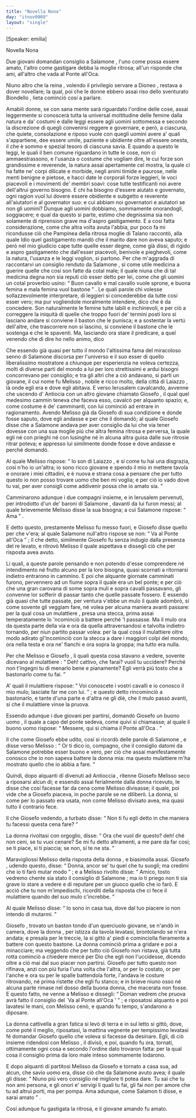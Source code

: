 ```yaml
---
title: "Novella Nona"
day: "itnov0909"
layout: "single"
---
```

<html>
 <head>
 </head>
 <body>
  <div id="nov0909" type="novella" who="emilia">
   <p>
    [Speaker: emilia]
   </p>
   <head>
    Novella Nona
   </head>
   <argument>
    <p>
     <milestone id="p09090001"/>
     Due giovani domandan consiglio a
     <name persref="salomone" type="person">
      Salamone
     </name>
     , l'uno come possa essere amato, l'altro come gastigare debba la moglie ritrosa; all'un risponde che ami, all'altro che vada al
     <name placeref="ponteoca" type="place">
      Ponte all'Oca.
     </name>
    </p>
   </argument>
   <div3 type="commentary" who="author">
    <p>
     <milestone id="p09090002"/>
     Niuno altro che
     <name persref="emilia" type="person">
      la reina
     </name>
     , volendo il privilegio servare a
     <name persref="dioneo" type="person">
      Dioneo
     </name>
     , restava a dover novellare; la qual, poi che le donne ebbero assai riso dello sventurato
     <name persref="biondello" type="person">
      Biondello
     </name>
     , lieta cominci&ograve; cos&iacute; a parlare.
    </p>
   </div3>
   <div3 type="commentary" who="emilia">
    <p>
     <milestone id="p09090003"/>
     Amabili donne, se con sana mente sar&agrave; riguardato l'ordine delle cose, assai leggermente si conoscer&agrave; tutta la universal moltitudine delle femine dalla natura e da' costumi e dalle leggi essere agli uomini sottomessa e secondo la discrezione di quegli convenirsi reggere e governare, e per&ograve;, a ciascuna, che quiete, consolazione e riposo vuole con quegli uomini avere a' quali s'appartiene, dee essere umile, paziente e ubidiente oltre all'essere onesta, il che &egrave; sommo e spezial tesoro di ciascuna savia.
     <milestone id="p09090004"/>
     E quando a questo le leggi, le quali il ben comune riguardano in tutte le cose, non ci ammaestrassono, e l'usanza o costume che vogliam dire, le cui forze son grandissime e reverende, la natura assai apertamente cel mostra, la quale ci ha fatte ne' corpi dilicate e morbide, negli animi timide e paurose, nelle menti benigne e pietose, e hacci date le corporali forze leggieri, le voci piacevoli e i movimenti de' membri soavi: cose tutte testificanti noi avere dell'altrui governo bisogno.
     <milestone id="p09090005"/>
     E chi ha bisogno d'essere aiutato e governato, ogni ragion vuol lui dovere essere obidiente e subgetto e reverente all'aiutatori e al governator suo: e cui abbiam noi governatori e aiutatori se non gli uomini? Dunque agli uomini dobbiamo, sommamente onorandogli, soggiacere; e qual da questo si parte, estimo che degnissima sia non solamente di riprension grave ma d'aspro gastigamento.
     <milestone id="p09090006"/>
     E a cos&iacute; fatta considerazione, come che altra volta avuta l'abbia, pur poco fa mi ricondusse ci&ograve; che
     <name persref="pampinea" type="person">
      Pampinea
     </name>
     della ritrosa moglie di
     <name persref="talano" type="person">
      Talano
     </name>
     raccont&ograve;, alla quale Idio quel gastigamento mand&ograve; che il marito dare non aveva saputo; e per&ograve; nel mio giudicio cape tutte quelle esser degne, come gi&agrave; dissi, di rigido e aspro gastigamento che dall'esser piacevoli, benivole e pieghevoli, come la natura, l'usanza e le leggi voglion, si partono.
     <milestone id="p09090007"/>
     Per che m'aggrada di raccontarvi un consiglio renduto da
     <name persref="salomone" type="person">
      Salamone
     </name>
     , s&iacute; come utile medicina a guerire quelle che cos&iacute; son fatte da cotal male; il quale niuna che di tal medicina degna non sia reputi ci&ograve; esser detto per lei, come che gli uomini un cotal proverbio usino:
     <q direct="unspecified" type="proverb">
      Buon cavallo e mal cavallo vuole sprone, e buona femina e mala femina vuol bastone
     </q>
     .
     <milestone id="p09090008"/>
     Le quali parole chi volesse sollazzevolmente interpretare, di leggieri si concederebbe da tutte cos&iacute; esser vero; ma pur vogliendole moralmente intendere, dico che &egrave; da concedere.
     <milestone id="p09090009"/>
     Son naturalmente le femine tutte labili e inchinevoli, e per ci&ograve; a correggere la iniquit&agrave; di quelle che troppo fuori de' termini posti loro si lasciano andare si conviene il baston che le punisca; e a sostentar la vert&uacute; dell'altre, che trascorrere non si lascino, si conviene il bastone che le sostenga e che le spaventi. Ma, lasciando ora stare il predicare, a quel venendo che di dire ho nello animo, dico
    </p>
   </div3>
   <p>
    <milestone id="p09090010"/>
    Che essendo gi&agrave; quasi per tutto il mondo l'altissima fama del miracoloso senno di
    <name persref="salomone" type="person">
     Salamone
    </name>
    discorsa per l'universo e il suo esser di quello liberalissimo mostratore a chiunque per esperienzia ne voleva certezza, molti di diverse parti del mondo a lui per loro strettissimi e ardui bisogni concorrevano per consiglio; e tra gli altri che a ci&ograve; andavano, si part&iacute; un giovane, il cui nome fu
    <name persref="melisso" type="person">
     Melisso
    </name>
    , nobile e ricco molto, della citt&agrave; di
    <name placeref="laiazzo" type="place">
     Laiazzo
    </name>
    , l&agrave; onde egli era e dove egli abitava.
    <milestone id="p09090011"/>
    E verso
    <name placeref="gerusalemme" type="place">
     Ierusalem
    </name>
    cavalcando, avvenne che uscendo d'
    <name placeref="antiochia" type="place">
     Antiocia
    </name>
    con un altro giovane chiamato
    <name persref="giosefo" type="person">
     Giosefo
    </name>
    , il qual quel medesimo cammin teneva che faceva esso, cavalc&ograve; per alquanto spazio; e, come costume &egrave; de' camminanti, con lui cominci&ograve; ad entrare in ragionamento.
    <milestone id="p09090012"/>
    Avendo
    <name persref="melisso" type="person">
     Melisso
    </name>
    gi&agrave; da
    <name persref="giosefo" type="person">
     Giosefo
    </name>
    di sua condizione e donde fosse saputo, dove egli andasse e per che il domand&ograve;; al quale
    <name persref="giosefo" type="person">
     Giosefo
    </name>
    disse che a
    <name persref="salomone" type="person">
     Salamone
    </name>
    andava per aver consiglio da lui che via tener dovesse con una sua moglie pi&uacute; che altra femina ritrosa e perversa, la quale egli n&eacute; con prieghi n&eacute; con lusinghe n&eacute; in alcuna altra guisa dalle sue ritrosie ritrar poteva; e appresso lui similmente donde fosse e dove andasse e perch&eacute; domand&ograve;.
   </p>
   <p>
    <milestone id="p09090013"/>
    Al quale
    <name persref="melisso" type="person">
     Melisso
    </name>
    rispose:
    <q direct="unspecified" who="melisso">
     Io son di
     <name placeref="laiazzo" type="place">
      Laiazzo
     </name>
     , e s&iacute; come tu hai una disgrazia, cos&iacute; n'ho io un'altra; io sono ricco giovane e spendo il mio in mettere tavola e onorare i miei cittadini, e &egrave; nuova e strana cosa a pensare che per tutto questo io non posso trovare uomo che ben mi voglia; e per ci&ograve; io vado dove tu vai, per aver consigli come addivenir possa che io amato sia.
    </q>
   </p>
   <p>
    <milestone id="p09090014"/>
    Camminarono adunque i due compagni insieme, e in
    <name placeref="gerusalemme" type="place">
     Ierusalem
    </name>
    pervenuti, per introdotto d'un de' baroni di
    <name persref="salomone" type="person">
     Salamone
    </name>
    , davanti da lui furon messi; al quale brievemente
    <name persref="melisso" type="person">
     Melisso
    </name>
    disse la sua bisogna; a cui
    <name persref="salomone" type="person">
     Salamone
    </name>
    rispose:
    <q direct="unspecified" who="salomone">
     Ama
    </q>
    .
   </p>
   <p>
    <milestone id="p09090015"/>
    E detto questo, prestamente
    <name persref="melisso" type="person">
     Melisso
    </name>
    fu messo fuori, e
    <name persref="giosefo" type="person">
     Giosefo
    </name>
    disse quello per che v'era; al quale
    <name persref="salomone" type="person">
     Salamone
    </name>
    null'altro rispose se non:
    <q direct="unspecified" who="salomone">
     Va al
     <name placeref="ponteoca" type="place">
      Ponte all'Oca
     </name>
    </q>
    ; il che detto, similmente
    <name persref="giosefo" type="person">
     Giosefo
    </name>
    fu senza indugio dalla presenza del re levato, e ritrov&ograve;
    <name persref="melisso" type="person">
     Melisso
    </name>
    il quale aspettava e dissegli ci&ograve; che per risposta avea avuto.
   </p>
   <p>
    <milestone id="p09090016"/>
    Li quali, a queste parole pensando e non potendo d'esse comprendere n&eacute; intendimento n&eacute; frutto alcuno per la loro bisogna, quasi scornati a ritornarsi indietro entrarono in cammino. E poi che alquante giornate camminati furono, pervennero ad un fiume sopra il quale era un bel ponte; e per ci&ograve; che una gran carovana di some sopra muli e sopra cavalli passavano, gli convenne lor sofferir di passar tanto che quelle passate fossero.
    <milestone id="p09090017"/>
    E essendo gi&agrave; quasi che tutte passate, per ventura v'ebbe un mulo il quale adombr&ograve;, s&iacute; come sovente gli veggiam fare, n&eacute; volea per alcuna maniera avanti passare: per la qual cosa un
    <name persref="mulattiere-0909" type="person">
     mulattiere
    </name>
    , presa una stecca, prima assai temperatamente lo 'ncominci&ograve; a battere perch&eacute; 'l passasse.
    <milestone id="p09090018"/>
    Ma il mulo ora da questa parte della via e ora da quella attraversandosi e talvolta indietro tornando, per niun partito passar volea: per la qual cosa il mulattiere oltre modo adirato gl'incominci&ograve; con la stecca a dare i maggiori colpi del mondo, ora nella testa e ora ne' fianchi e ora sopra la groppa; ma tutto era nulla.
   </p>
   <p>
    <milestone id="p09090019"/>
    Per che
    <name persref="melisso" type="person">
     Melisso
    </name>
    e
    <name persref="giosefo" type="person">
     Giosefo
    </name>
    , li quali questa cosa stavano a vedere, sovente dicevano al
    <name persref="mulattiere-0909" type="person">
     mulattiere
    </name>
    :
    <q direct="unspecified" who="melisso giosefo">
     Deh! cattivo, che farai? vuoil tu uccidere? Perch&eacute; non t'ingegni tu di menarlo bene e pianamente? Egli verr&agrave; pi&uacute; tosto che a bastonarlo come tu fai.
    </q>
   </p>
   <p>
    <milestone id="p09090020"/>
    A' quali il
    <name persref="mulattiere-0909" type="person">
     mulattiere
    </name>
    rispose:
    <q direct="unspecified" who="mulattiere-0909">
     Voi conoscete i vostri cavalli e io conosco il mio mulo; lasciate far me con lui.
    </q>
    ; e questo detto rincominci&ograve; a bastonarlo, e tante d'una parte e d'altra ne gli di&egrave;, che il mulo pass&ograve; avanti, s&iacute; che il
    <name persref="mulattiere-0909" type="person">
     mulattiere
    </name>
    vinse la pruova.
   </p>
   <p>
    <milestone id="p09090021"/>
    Essendo adunque i due giovani per partirsi, domand&ograve;
    <name persref="giosefo" type="person">
     Giosefo
    </name>
    un
    <name persref="uomo-0909" type="person">
     buono uomo
    </name>
    , il quale a capo del ponte sedeva, come quivi si chiamasse; al quale il buono uomo rispose:
    <q direct="unspecified" who="uomo-0909">
     Messere, qui si chiama il
     <name placeref="ponteoca" type="place">
      Ponte all'Oca
     </name>
     .
    </q>
   </p>
   <p>
    <milestone id="p09090022"/>
    Il che come
    <name persref="giosefo" type="person">
     Giosefo
    </name>
    ebbe udito, cos&iacute; si ricord&ograve; delle parole di
    <name persref="salomone" type="person">
     Salamone
    </name>
    , e disse verso
    <name persref="melisso" type="person">
     Melisso
    </name>
    :
    <q direct="unspecified" who="giosefo">
     Or ti dico io, compagno, che il consiglio datomi da
     <name persref="salomone" type="person">
      Salamone
     </name>
     potrebbe esser buono e vero, per ci&ograve; che assai manifestamente conosco che io non sapeva battere la donna mia: ma questo
     <name persref="mulattiere-0909" type="person">
      mulattiere
     </name>
     m'ha mostrato quello che io abbia a fare.
    </q>
   </p>
   <p>
    <milestone id="p09090023"/>
    Quindi, dopo alquanti d&iacute; divenuti ad
    <name placeref="antiochia" type="place">
     Antioccia
    </name>
    , ritenne
    <name persref="giosefo" type="person">
     Giosefo
    </name>
    <name persref="melisso" type="person">
     Melisso
    </name>
    seco a riposarsi alcun d&iacute;; e essendo assai ferialmente dalla
    <name persref="donna-0909" type="person">
     donna
    </name>
    ricevuto, le disse che cos&iacute; facesse far da cena come
    <name persref="melisso" type="person">
     Melisso
    </name>
    divisasse; il quale, poi vide che a
    <name persref="giosefo" type="person">
     Giosefo
    </name>
    piaceva, in poche parole se ne diliber&ograve;. La donna, s&iacute; come per lo passato era usata, non come
    <name persref="melisso" type="person">
     Melisso
    </name>
    divisato avea, ma quasi tutto il contrario fece.
   </p>
   <p>
    <milestone id="p09090024"/>
    Il che
    <name persref="giosefo" type="person">
     Giosefo
    </name>
    vedendo, a turbato disse:
    <q direct="unspecified" who="giosefo">
     Non ti fu egli detto in che maniera tu facessi questa cena fare?
    </q>
   </p>
   <p>
    <milestone id="p09090025"/>
    La
    <name persref="donna-0909" type="person">
     donna
    </name>
    rivoltasi con orgoglio, disse:
    <q direct="unspecified" who="donna-0909">
     Ora che vuol dir questo? deh! ch&eacute; non ceni, se tu vuoi cenare? Se mi fu detto altramenti, a me pare da far cos&iacute;; se ti piace, s&iacute; ti piaccia; se non, s&iacute; te ne sta.
    </q>
   </p>
   <p>
    <milestone id="p09090026"/>
    Maravigliossi
    <name persref="melisso" type="person">
     Melisso
    </name>
    della risposta della
    <name persref="donna-0909" type="person">
     donna
    </name>
    , e biasimolla assai.
    <name persref="giosefo" type="person">
     Giosefo
    </name>
    , udendo questo, disse:
    <q direct="unspecified" who="giosefo">
     Donna, ancor se' tu quel che tu suogli; ma credimi che io ti far&ograve; mutar modo
    </q>
    ; e a
    <name persref="melisso" type="person">
     Melisso
    </name>
    rivolto disse:
    <q direct="unspecified" who="giosefo">
     Amico, tosto vedremo chente sia stato il consiglio di
     <name persref="salomone" type="person">
      Salamone
     </name>
     ; ma io ti priego non ti sia grave lo stare a vedere e di reputare per un giuoco quello che io far&ograve;. E acci&ograve; che tu non m'impedischi, ricorditi della risposta che ci fece il
     <name persref="mulattiere-0909" type="person">
      mulattiere
     </name>
     quando del suo mulo c'increbbe.
    </q>
   </p>
   <p>
    <milestone id="p09090027"/>
    Al quale
    <name persref="melisso" type="person">
     Melisso
    </name>
    disse:
    <q direct="unspecified" who="melisso">
     Io sono in casa tua, dove dal tuo piacere io non intendo di mutarmi.
    </q>
   </p>
   <p>
    <milestone id="p09090028"/>
    <name persref="giosefo" type="person">
     Giosefo
    </name>
    , trovato un baston tondo d'un querciuolo giovane, se n'and&ograve; in camera, dove la
    <name persref="donna-0909" type="person">
     donna
    </name>
    , per istizza da tavola levatasi, brontolando se n'era andata; e presala per le treccie, la si gitt&ograve; a' piedi e cominciolla fieramente a battere con questo bastone.
    <milestone id="p09090029"/>
    La donna cominci&ograve; prima a gridare e poi a minacciare; ma veggendo che per tutto ci&ograve;
    <name persref="giosefo" type="person">
     Giosefo
    </name>
    non ristava, gi&agrave; tutta rotta cominci&ograve; a chiedere merc&eacute; per Dio che egli non l'uccidesse, dicendo oltre a ci&ograve; mai dal suo piacer non partirsi.
    <milestone id="p09090030"/>
    <name persref="giosefo" type="person">
     Giosefo
    </name>
    per tutto questo non rifinava, anzi con pi&uacute; furia l'una volta che l'altra, or per lo costato, or per l'anche e ora su per le spalle battendola forte, l'andava le costure ritrovando, n&eacute; prima ristette che egli fu stanco; e in brieve niuno osso n&eacute; alcuna parte rimase nel dosso della buona donna, che macerata non fosse.
    <milestone id="p09090031"/>
    E questo fatto, ne venne a
    <name persref="melisso" type="person">
     Melisso
    </name>
    e dissegli:
    <q direct="unspecified" who="giosefo">
     Doman vedrem che pruova avr&agrave; fatto il consiglio del `Va al
     <name placeref="ponteoca" type="place">
      Ponte all'Oca
     </name>
     '
    </q>
    ; e riposatosi alquanto e poi lavatesi le mani, con
    <name persref="melisso" type="person">
     Melisso
    </name>
    cen&ograve;, e quando fu tempo, s'andarono a diposare.
   </p>
   <p>
    <milestone id="p09090032"/>
    La donna cattivella a gran fatica si lev&ograve; di terra e in sul letto si gitt&ograve;, dove, come pot&eacute; il meglio, riposatasi, la mattina vegnente per tempissimo levatasi f&eacute; domandar
    <name persref="giosefo" type="person">
     Giosefo
    </name>
    quello che voleva si facesse da desinare.
    <milestone id="p09090033"/>
    Egli, di ci&ograve; insieme ridendosi con
    <name persref="melisso" type="person">
     Melisso
    </name>
    , il divis&ograve;, e poi, quando fu ora, tornati, ottimamente ogni cosa e secondo l'ordine dato trovaron fatta: per la qual cosa il consiglio prima da loro male inteso sommamente lodarono.
   </p>
   <p>
    <milestone id="p09090034"/>
    E dopo alquanti d&iacute; partitosi
    <name persref="melisso" type="person">
     Melisso
    </name>
    da
    <name persref="giosefo" type="person">
     Giosefo
    </name>
    e tornato a casa sua, ad alcun, che
    <name persref="savio-0909" type="person">
     savio uomo
    </name>
    era, disse ci&ograve; che da
    <name persref="salomone" type="person">
     Salamone
    </name>
    avuto avea; il quale gli disse:
    <q direct="unspecified" who="savio-0909">
     Niuno pi&uacute; vero consiglio n&eacute; migliore ti potea dare. Tu sai che tu non ami persona, e gli onori e' servigi li quali tu fai, gli fai non per amore che tu ad altrui porti, ma per pompa. Ama adunque, come
     <name persref="salomone" type="person">
      Salamon
     </name>
     ti disse, e sarai amato
    </q>
    .
   </p>
   <p>
    <milestone id="p09090035"/>
    Cos&iacute; adunque fu gastigata la ritrosa, e il giovane amando fu amato.
   </p>
  </div>
 </body>
</html>